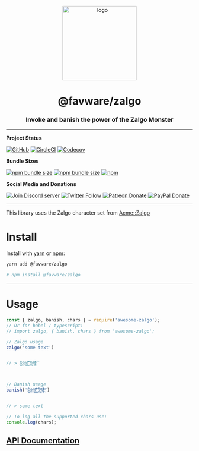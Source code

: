 <div align="center">
  <p>
  <a href="https://favware.tech/zalgo"><img src="https://storage.googleapis.com/data-sunlight-146313.appspot.com/website-project-icons/zalgo.png" height="200" alt="logo"/></a>
  </p>

  <p>
<h1> @favware/zalgo</h1>
<h3> Invoke and banish the power of the Zalgo Monster</h3>
  </p>
</div>

---

**Project Status**

[![GitHub](https://img.shields.io/github/license/favware/node-packages?logo=github&style=flat-square)](https://github.com/favware/node-packages/blob/master/LICENSE.md)
[![CircleCI](https://img.shields.io/circleci/build/github/favware/node-packages?logo=circleci&style=flat-square)](https://circleci.com/gh/favware/node-packages/tree/master)
[![Codecov](https://img.shields.io/codecov/c/github/favware/node-packages?logo=codecov&style=flat-square)](https://codecov.io/gh/favware/node-packages)

**Bundle Sizes**

[![npm bundle size](https://img.shields.io/bundlephobia/min/@favware/zalgo?label=zalgo%20-%20minified&logo=webpack&style=flat-square)](https://bundlephobia.com/result?p=@favware/zalgo)
[![npm bundle size](https://img.shields.io/bundlephobia/minzip/@favware/zalgo?label=zalgo%20-%20minzipped&logo=webpack&style=flat-square)](https://bundlephobia.com/result?p=@favware/zalgo)
[![npm](https://img.shields.io/npm/v/@favware/zalgo?color=crimson&label=zalgo%20version&logo=npm&style=flat-square)](https://www.npmjs.com/package/@favware/zalgo)

**Social Media and Donations**

[![Join Discord server](https://img.shields.io/discord/512303595966824458?color=697EC4&label=Join%20Discord%20Server&logo=discord&logoColor=FDFEFE&style=flat-square)](https://favware.tech/redirect/server)
[![Twitter Follow](https://img.shields.io/twitter/follow/favna_?label=Follow%20@Favna_&logo=twitter&colorB=1DA1F2&style=flat-square)](https://twitter.com/Favna_/follow)
[![Patreon Donate](https://img.shields.io/badge/patreon-donate-brightgreen.svg?label=Donate%20with%20Patreon&logo=patreon&colorB=F96854&style=flat-square&link=https://www.patreon.com/bePatron?u=9336537)](https://www.patreon.com/bePatron?u=9336537)
[![PayPal Donate](https://img.shields.io/badge/paypal-donate-brightgreen.svg?label=Donate%20with%20Paypal&logo=paypal&colorB=00457C&style=flat-square&link=https://www.paypal.com/cgi-bin/webscr?cmd=_s-xclick&hosted_button_id=XMAYCF9SDHZ34)](https://www.patreon.com/bePatron?u=9336537)

---

This library uses the Zalgo character set from  [Acme::Zalgo](https://metacpan.org/pod/Acme::Zalgo)

# Install

Install with [yarn](https://yarnpkg.com) or [npm](https://www.npmjs.com/):

```sh
yarn add @favware/zalgo

# npm install @favware/zalgo
```

* * *

# Usage

```js
const { zalgo, banish, chars } = require('awesome-zalgo');
// Or for babel / typescript:
// import zalgo, { banish, chars } from 'awesome-zalgo';

// Zalgo usage
zalgo('some text')


// > ŝ̜̩͇̼̥̼́̏͢o͎͊͜ḿ̛̩̳̖͕̞̩̭ͪe͖̺̣̹̺̋̀͛̽͝ ̖͍̭͓̯̠͑͑͢t̼̪̋͌͢eͯ̋͏͖͎͍̩̭̮x̢͚̄̾̀̈ͧ̓ͩ̚t̪ͫ͝



// Banish usage
banish('ŝ̜̩͇̼̥̼́̏͢o͎͊͜ḿ̛̩̳̖͕̞̩̭ͪe͖̺̣̹̺̋̀͛̽͝ ̖͍̭͓̯̠͑͑͢t̼̪̋͌͢eͯ̋͏͖͎͍̩̭̮x̢͚̄̾̀̈ͧ̓ͩ̚t̪ͫ͝')


// > some text

// To log all the supported chars use:
console.log(chars);
```

## [API Documentation](https://favware.github.io/node-packages/modules/_favware_zalgo.html)
